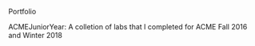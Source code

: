 Portfolio

ACMEJuniorYear: A colletion of labs that I completed for ACME Fall 2016 and Winter 2018


